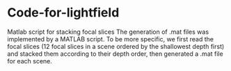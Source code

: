 # Code-for-lightfield
Matlab script for stacking focal slices
The generation of .mat files was implemented by a MATLAB script. To be more specific, we first read the focal slices (12 focal slices in a scene ordered by the shallowest depth first) and stacked them according to their depth order, then generated a .mat file for each scene.
